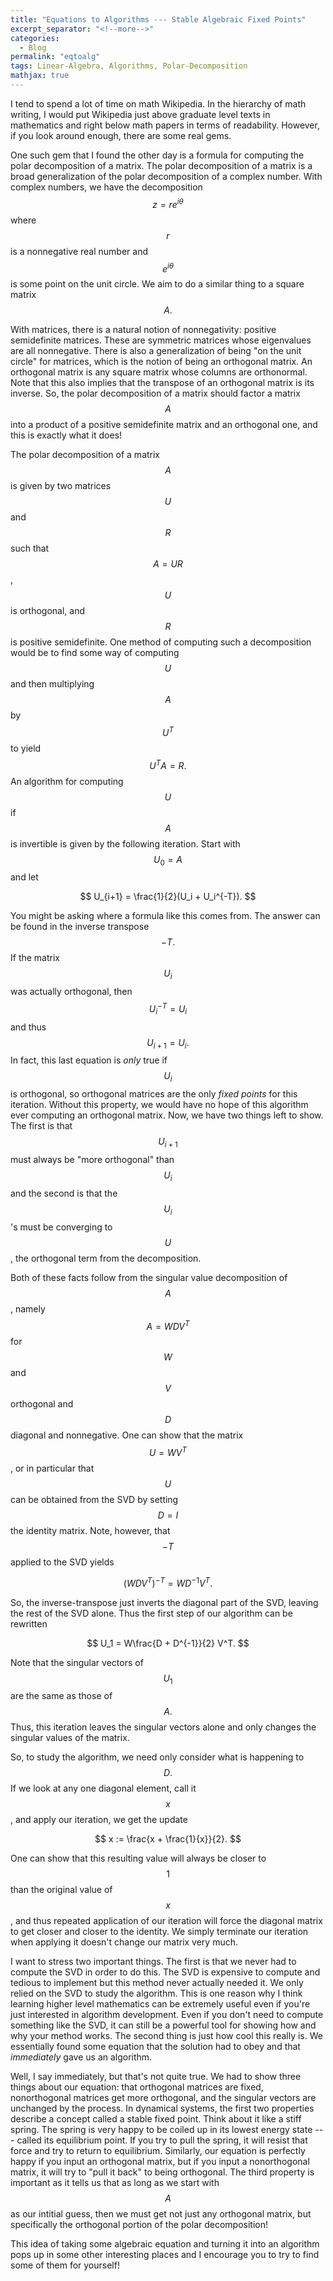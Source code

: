 ```yaml
---
title: "Equations to Algorithms --- Stable Algebraic Fixed Points"
excerpt_separator: "<!--more-->"
categories:
  - Blog
permalink: "eqtoalg"
tags: Linear-Algebra, Algorithms, Polar-Decomposition
mathjax: true
---
```


I tend to spend a lot of time on math Wikipedia. In the hierarchy of math writing, I would put Wikipedia just above graduate level texts in mathematics and right below math papers in terms of readability. However, if you look around enough, there are some real gems.

One such gem that I found the other day is a formula for computing the polar decomposition of a matrix. The polar decomposition of a matrix is a broad generalization of the polar decomposition of a complex number. With complex numbers, we have the decomposition $$z = re^{i\theta}$$ where $$r$$ is a nonnegative real number and $$e^{i\theta}$$ is some point on the unit circle. We aim to do a similar thing to a square matrix $$A.$$

With matrices, there is a natural notion of nonnegativity: positive semidefinite matrices. These are symmetric matrices whose eigenvalues are all nonnegative. There is also a generalization of being "on the unit circle" for matrices, which is the notion of being an orthogonal matrix. An orthogonal matrix is any square matrix whose columns are orthonormal. Note that this also implies that the transpose of an orthogonal matrix is its inverse. So, the polar decomposition of a matrix should factor a matrix $$A$$ into a product of a positive semidefinite matrix and an orthogonal one, and this is exactly what it does!

The polar decomposition of a matrix $$A$$ is given by two matrices $$U$$ and $$R$$ such that $$A = UR$$, $$U$$ is orthogonal, and $$R$$ is positive semidefinite. One method of computing such a decomposition would be to find some way of computing $$U$$ and then multiplying $$A$$ by $$U^T$$ to yield $$U^T A = R.$$ An algorithm for computing $$U$$ if $$A$$ is invertible is given by the following iteration. Start with $$U_0 = A$$ and let

$$
U_{i+1} = \frac{1}{2}(U_i + U_i^{-T}).
$$

You might be asking where a formula like this comes from. The answer can be found in the inverse transpose $$-T.$$ If the matrix $$U_i$$ was actually orthogonal, then $$U_i^{-T} = U_i$$ and thus $$U_{i+1} = U_i.$$ In fact, this last equation is *only* true if $$U_i$$ is orthogonal, so orthogonal matrices are the only *fixed points* for this iteration. Without this property, we would have no hope of this algorithm ever computing an orthogonal matrix. Now, we have two things left to show. The first is that $$U_{i+1}$$ must always be "more orthogonal" than $$U_i$$ and the second is that the $$U_i$$'s must be converging to $$U$$, the orthogonal term from the decomposition.

Both of these facts follow from the singular value decomposition of $$A$$, namely $$A = WDV^T$$ for $$W$$ and $$V$$ orthogonal and $$D$$ diagonal and nonnegative. One can show that the matrix $$U = WV^T$$, or in particular that $$U$$ can be obtained from the SVD by setting $$D = I$$ the identity matrix. Note, however, that $$-T$$ applied to the SVD yields

$$
(WDV^T)^{-T} = WD^{-1}V^T.
$$

So, the inverse-transpose just inverts the diagonal part of the SVD, leaving the rest of the SVD alone. Thus the first step of our algorithm can be rewritten

$$
U_1 = W\frac{D + D^{-1}}{2} V^T.
$$

Note that the singular vectors of $$U_1$$ are the same as those of $$A.$$ Thus, this iteration leaves the singular vectors alone and only changes the singular values of the matrix.

So, to study the algorithm, we need only consider what is happening to $$D.$$ If we look at any one diagonal element, call it $$x$$, and apply our iteration, we get the update

$$
x := \frac{x + \frac{1}{x}}{2}.
$$

One can show that this resulting value will always be closer to $$1$$ than the original value of $$x$$, and thus repeated application of our iteration will force the diagonal matrix to get closer and closer to the identity. We simply terminate our iteration when applying it doesn't change our matrix very much.

I want to stress two important things. The first is that we never had to compute the SVD in order to do this. The SVD is expensive to compute and tedious to implement but this method never actually needed it. We only relied on the SVD to study the algorithm. This is one reason why I think learning higher level mathematics can be extremely useful even if you're just interested in algorithm development. Even if you don't need to compute something like the SVD, it can still be a powerful tool for showing how and why your method works. The second thing is just how cool this really is. We essentially found some equation that the solution had to obey and that *immediately* gave us an algorithm.

Well, I say immediately, but that's not quite true. We had to show three things about our equation: that orthogonal matrices are fixed, nonorthogonal matrices get more orthogonal, and the singular vectors are unchanged by the process. In dynamical systems, the first two properties describe a concept called a stable fixed point. Think about it like a stiff spring. The spring is very happy to be coiled up in its lowest energy state --- called its equilibrium point. If you try to pull the spring, it will resist that force and try to return to equilibrium. Similarly, our equation is perfectly happy if you input an orthogonal matrix, but if you input a nonorthogonal matrix, it will try to "pull it back" to being orthogonal. The third property is important as it tells us that as long as we start with $$A$$ as our intitial guess, then we must get not just any orthogonal matrix, but specifically the orthogonal portion of the polar decomposition!

This idea of taking some algebraic equation and turning it into an algorithm pops up in some other interesting places and I encourage you to try to find some of them for yourself!